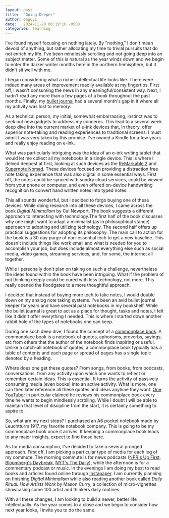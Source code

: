 ```yaml
---
layout: post
title:  "Going Deeper"
author: oaguy1
date:   2024-11-20 06:19:16 -0500
categories: learning
---
```


I've found myself focusing on nothing lately. By "nothing," I don't mean devoid of anything, but rather allocating my time to trivial pursuits  that do not enrich my life. I've been mindlessly scrolling and not going deep into an subject matter. Some of this is natural as the year winds down and we begin to enter the darker winter months here in the northern hemisphere, but it didn't sit well with me.

I began considering what a richer intellectual life looks like. There were indeed many areas of improvement readily available at my fingertips. First off, I wasn't consuming the news in any meaningful/consistent way. Next, I hadn't read any more than a few pages of a book throughout the past months. Finally, my [bullet journal](https://en.wikipedia.org/wiki/Bullet_journal) had a several month's gap in it where all my activity was lost to memory.

As a technical person, my initial, somewhat embarrassing, instinct was to seek out new gadgets to address my concerns. This lead to a several week deep dive into the current market of e-ink devices that, in theory, offer superior note-taking and reading experiences to traditional screens. I must admit I was very taken by this promise. I've owned a Kindle for a few years and really enjoy reading on e-ink.

What was particularly intriguing was the idea of an e-ink writing tablet that would let me collect all my notebooks in a single device. This is where I delved deepest at first, looking at such devices as the [ReMarkable 2](https://remarkable.com/store/remarkable-2) and [Supernote Nomad](https://supernote.com/pages/supernote-nomad). These devices focused on providing a distraction free note taking experience that was also digital in some essential ways. First off, the notes could be synced with sundry cloud services, could be viewed from your phone or computer, and even offered on-device handwriting recognition to convert hand written notes into typed notes.

This all sounds wonderful, but I decided to forgo buying one of these devices. While doing research into all these devices, I came across the book *Digital Minimalism* by Cal Newport. The book suggests a different approach to interacting with technology.The first half of the book discusses why one might want to adapt a minimalist (as in philosophical stance) approach to adopting and utilizing technology. The second half offers up practical suggestions for adopting its philosophy. The main call to action for the book is a 30 day purge of non-essential tech to get a new baseline. This doesn't include things like work email and what is needed for you to accomplish your job, but does include almost everything else such as social media, video games, streaming services, and, for some, the internet all together.

While I personally don't plan on taking on such a challenge, nevertheless the ideas found within the book have been intriguing. What if the problem of not thinking deeply could be cured with less technology, not more. This really opened the floodgates to a more thoughtful approach. 

I decided that instead of buying more tech to take notes, I would double down on my analog note taking systems. I've been an avid bullet journal keeper for years and have several past notebooks in my bookshelf. While the bullet journal is great to act as a place for thought, tasks and notes, I felt like it didn't offer everything I needed. This is where I started down another rabbit hole of the types of notebooks one can keep.

During one such deep dive, I found the concept of a [commonplace book](https://en.wikipedia.org/wiki/Commonplace_book). A commonplace book is a notebook of quotes, aphorisms, proverbs, sayings, etc from others that the author of the notebook finds inspiring or useful. Unlike a catch-all notebook of quotes, a commonplace book typically has a table of contents and each page or spread of pages has a single topic denoted by a heading. 

Where does one get these quotes? From songs, from books, from podcasts, conversations, from any activity upon which one wants to reflect or remember certain ideas. This is essential. It turns the activity of passively consuming media (even books) into an active activity. What is more, one can then later reference all these quotes and ideas anytime they want. [One YouTuber](https://www.youtube.com/watch?v=Zb5PUAi4eAc) in particular claimed he reviews his commonplace book every time he wants to begin mindlessly scrolling. While I doubt I will be able to maintain that level of discipline from the start, it is certainly something to aspire to.

So, what are my next steps? I purchased an A6 pocket notebook made by Leuchtturm 1917, my favorite notebook company. This is going to be my commonplace book once it arrives. If keeping a commonplace book leads to any major insights, expect to find those here.

As for media consumption, I've decided to take a several pronged approach. First off, I am picking a particular type of media for each leg of my commute. The morning commute is for news podcasts ([NPR's Up First](https://www.npr.org/podcasts/510318/up-first), [Bloomberg's Daybreak](https://www.bloomberg.com/podcasts/series/daybreak-americas), [NYT's The Daily](https://www.nytimes.com/column/the-daily)), while the afternoon is for a commentary podcast or music. In the evenings I am doing my best to read books and articles found online through [Instapaper](https://www.instapaper.com). I am currently planning on finishing *Digital Minimalism* while also reading another book called *Daily Ritual: How Artists Work* by Mason Curry, a collection of micro-vignettes showcasing some 100 artist and thinkers daily routines.

With all these changes, I am looking to build a newer, better life intellectually. As the year comes to a close and we begin to consider how next year looks, I invite you  to do the same.

